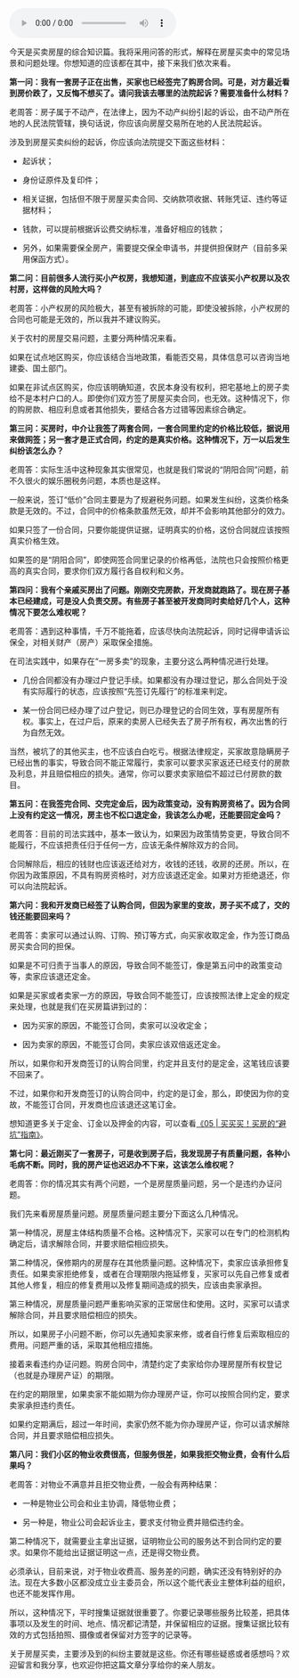 <audio title="42 _ 买卖房屋综合法宝" src="https://static001.geekbang.org/resource/audio/86/ec/860da7498fe1e882ccfdc49cf7486dec.mp3" controls="controls"></audio> 
<p>今天是买卖房屋的综合知识篇。我将采用问答的形式，解释在房屋买卖中的常见场景和问题处理。你想知道的应该都在其中，接下来我们依次来看。</p><p><strong>第一问：我有一套房子正在出售，买家也已经签完了购房合同。可是，对方最近看到房价跌了，又反悔不想买了。请问我该去哪里的法院起诉？需要准备什么材料？</strong></p><p>老周答：房子属于不动产，在法律上，因为不动产纠纷引起的诉讼，由不动产所在地的人民法院管辖，换句话说，你应该向房屋交易所在地的人民法院起诉。</p><p>涉及到房屋买卖纠纷的起诉，你应该向法院提交下面这些材料：</p><ul>
<li>
<p>起诉状；</p>
</li>
<li>
<p>身份证原件及复印件；</p>
</li>
<li>
<p>相关证据，包括但不限于房屋买卖合同、交纳款项收据、转账凭证、违约等证据材料；</p>
</li>
<li>
<p>钱款，可以提前根据诉讼费交纳标准，准备好相应的钱款；</p>
</li>
<li>
<p>另外，如果需要保全房产，需要提交保全申请书，并提供担保财产（目前多采用保函方式）。</p>
</li>
</ul><p><strong>第二问：目前很多人流行买小产权房，我想知道，到底应不应该买小产权房以及农村房，这样做的风险大吗？</strong></p><p>老周答：小产权房的风险极大，甚至有被拆除的可能，即使没被拆除，小产权房的合同也可能是无效的，所以我并不建议购买。</p><p>关于农村的房屋交易问题，主要分两种情况来看。</p><p>如果在试点地区购买，你应该结合当地政策，看能否交易，具体信息可以咨询当地建委、国土部门。</p><!-- [[[read_end]]] --><p>如果在非试点区购买，你应该明确知道，农民本身没有权利，把宅基地上的房子卖给不是本村户口的人。即使你们双方签了房屋买卖合同，也无效。这种情况下，你的购房款、相应利息或者其他损失，要结合各方过错等因素综合确定。</p><p><strong>第三问：买房时，中介让我签了两套合同，一套合同里约定的价格比较低，据说用来做网签；另一套才是正式合同，约定的是真实价格。这种情况下，万一以后发生纠纷该怎么办？</strong></p><p>老周答：实际生活中这种现象其实很常见，也就是我们常说的“阴阳合同”问题，前不久很火的娱乐圈税务问题，本质也是这样。</p><p>一般来说，签订“低价”合同主要是为了规避税务问题。如果发生纠纷，这类价格条款是无效的。不过，合同中的价格条款虽然无效，却并不会影响其他部分的效力。</p><p>如果只签了一份合同，只要你能提供证据，证明真实的价格，这份合同就应该按照真实价格生效。</p><p>如果签的是“阴阳合同”，即使网签合同里记录的价格再低，法院也只会按照价格更高的真实合同，要求你们双方履行各自权利和义务。</p><p><strong>第四问：我有个亲戚买房出了问题。刚刚交完房款，开发商就跑路了。现在房子基本已经建成，可是没人负责交房。有些房子甚至被开发商同时卖给好几个人，这种情况下要怎么难权呢？</strong></p><p>老周答：遇到这种事情，千万不能拖着，应该尽快向法院起诉，同时记得申请诉讼保全，对相关财产（房产）采取保全措施。</p><p>在司法实践中，如果存在“一房多卖”的现象，主要分这么两种情况进行处理。</p><ul>
<li>
<p>几份合同都没有办理过户登记手续。如果都没有办理过登记，那么合同处于没有实际履行的状态，应该按照“先签订先履行”的标准来判定。</p>
</li>
<li>
<p>某一份合同已经办理了过户登记，则已办理登记的合同生效，享有房屋所有权。事实上，在过户后，原来的卖房人已经失去了房子所有权，再次出售的行为自然无效。</p>
</li>
</ul><p>当然，被坑了的其他买主，也不应该白白吃亏。根据法律规定，买家故意隐瞒房子已经出售的事实，导致合同不能正常履行，卖家可以要求买家返还已经支付的房款及利息，并且赔偿相应的损失。通常，你可以要求卖家赔偿不超过已付房款的数目。</p><p><strong>第五问：在我签完合同、交完定金后，因为政策变动，没有购房资格了。因为合同上没有约定这一情况，房主也不松口退定金，我该怎么办呢，还能要回定金吗？</strong></p><p>老周答：目前的司法实践中，基本一致认为，如果因为政策情势变更，导致合同不能履行，不应该把责任归于任何一方，应该无条件解除双方的合同。</p><p>合同解除后，相应的钱财也应该返还给对方，收钱的还钱，收房的还房。所以，在你因为政策原因，不具有购房资格时，对方应该退还定金。如果对方拒绝退还，你可以向法院起诉。</p><p><strong>第六问：我和开发商已经签了认购合同，但因为家里的变故，房子买不成了，交的钱还能要回来吗？</strong></p><p>老周答：卖家可以通过认购、订购、预订等方式，向买家收取定金，作为签订商品房买卖合同的担保。</p><p>如果是不可归责于当事人的原因，导致合同不能签订，像是第五问中的政策变动等，卖家应该退还定金。</p><p>如果是买家或者卖家一方的原因，导致合同不能签订，应该按照法律上定金的规定来处理，也就是我们在买房篇讲到过的：</p><ul>
<li>
<p>因为买家的原因，不能签订合同，卖家可以没收定金；</p>
</li>
<li>
<p>因为卖家的原因，不能签订合同，卖家应该双倍返还定金。</p>
</li>
</ul><p>所以，如果你和开发商签订的认购合同里，约定并且支付的是定金，这笔钱应该要不回来了。</p><p>不过，如果你和开发商签订的认购合同中，约定的是订金，那么，即使因为你的变故，不能签订合同，开发商也应该退还这笔订金。</p><p>想知道更多关于定金、订金以及押金的内容，可以查看<a href="https://time.geekbang.org/column/article/64417">《05 | 买买买！买房的“避坑”指南》</a>。</p><p><strong>第七问：最近刚买了一套房子，可是收到房子后，我发现房子有质量问题，各种小毛病不断。同时，我的房产证也迟迟办不下来，这该怎么维权呢？</strong></p><p>老周答：你的情况其实有两个问题，一个是房屋质量问题，另一个是违约办证问题。</p><p>我们先来看房屋质量问题。房屋质量问题主要分下面这么几种情况。</p><p>第一种情况，房屋主体结构质量不合格。这种情况下，买家可以在专门的检测机构确定后，请求解除合同，并要求赔偿相应损失。</p><p>第二种情况，保修期内的房屋存在其他质量问题。这种情况下，卖家应该承担修复责任。如果卖家拒绝修复，或者在合理期限内拖延修复，买家可以先自己修复或者其他人修复，相应的修复费用以及修复期间造成的损失，应该由卖家承担。</p><p>第三种情况，房屋质量问题严重影响买家的正常居住和使用。这时，买家可以请求解除合同，并且要求赔偿相应的损失。</p><p>所以，如果房子小问题不断，你可以先通知卖家来修，或者自行修复后索取相应的费用。问题严重的话，采取其他相应措施。</p><p>接着来看违约办证问题。购房合同中，清楚约定了卖家给你办理房屋所有权登记（也就是办理房产证）的期限。</p><p>在约定的期限里，如果卖家不能如期为你办理房产证，你可以按照合同约定，要求卖家承担违约责任。</p><p>如果约定期满后，超过一年时间，卖家仍然不能为你办理房产证，你可以请求解除合同，并且要求赔偿相应损失。</p><p><strong>第八问：我们小区的物业收费很高，但服务很差，如果我拒交物业费，会有什么后果吗？</strong></p><p>老周答：对物业不满意并且拒交物业费，一般会有两种结果：</p><ul>
<li>
<p>一种是物业公司会和业主协调，降低物业费；</p>
</li>
<li>
<p>另一种是，物业公司会起诉业主，要求支付物业费并赔偿违约金。</p>
</li>
</ul><p>第二种情况下，就需要业主拿出证据，证明物业公司的服务达不到合同约定的要求。如果你不能给出证据证明这一点，还是得交物业费。</p><p>必须承认，目前来说，对于物业收费高、服务差的问题，确实还没有特别好的办法。现在大多数小区都没成立业主委员会，所以这个能代表业主整体利益的组织，也还不能发挥作用。</p><p>所以，这种情况下，平时搜集证据就很重要了。你要记录哪些服务比较差，把具体事项以及发生的时间、地点、情况都记清楚，并保留相应的证据。搜集证据比较有效的方式包括拍照、摄像或者保留对方签字的记录等。</p><p>关于房屋买卖，主要涉及到的纠纷主要就是这些。你还有哪些疑惑或者感想吗？欢迎留言和我分享，也欢迎你把这篇文章分享给你的亲人朋友。</p><p></p>